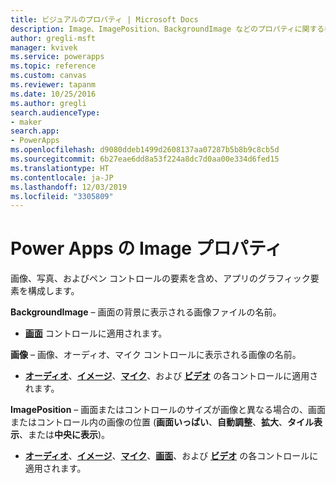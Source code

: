 ```yaml
---
title: ビジュアルのプロパティ | Microsoft Docs
description: Image、ImagePosition、BackgroundImage などのプロパティに関する参照情報
author: gregli-msft
manager: kvivek
ms.service: powerapps
ms.topic: reference
ms.custom: canvas
ms.reviewer: tapanm
ms.date: 10/25/2016
ms.author: gregli
search.audienceType:
- maker
search.app:
- PowerApps
ms.openlocfilehash: d9080ddeb1499d2608137aa07287b5b8b9c8cb5d
ms.sourcegitcommit: 6b27eae6dd8a53f224a8dc7d0aa00e334d6fed15
ms.translationtype: HT
ms.contentlocale: ja-JP
ms.lasthandoff: 12/03/2019
ms.locfileid: "3305809"
---
```

# <a name="image-properties-in-power-apps"></a>Power Apps の Image プロパティ
画像、写真、およびペン コントロールの要素を含め、アプリのグラフィック要素を構成します。

**BackgroundImage** – 画面の背景に表示される画像ファイルの名前。

* **[画面](control-screen.md)** コントロールに適用されます。

**画像** – 画像、オーディオ、マイク コントロールに表示される画像の名前。

* **[オーディオ](control-audio-video.md)**、**[イメージ](control-image.md)**、**[マイク](control-microphone.md)**、および **[ビデオ](control-audio-video.md)** の各コントロールに適用されます。

**ImagePosition** – 画面またはコントロールのサイズが画像と異なる場合の、画面またはコントロール内の画像の位置 (**画面いっぱい**、**自動調整**、**拡大**、**タイル表示**、または**中央に表示**)。

* **[オーディオ](control-audio-video.md)**、**[イメージ](control-image.md)**、**[マイク](control-microphone.md)**、**[画面](control-screen.md)**、および **[ビデオ](control-audio-video.md)** の各コントロールに適用されます。

